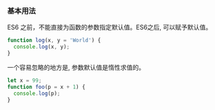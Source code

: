 ### 基本用法
ES6 之前，不能直接为函数的参数指定默认值。ES6之后, 可以赋予默认值。
```js
function log(x, y = 'World') {
  console.log(x, y);
}
```
一个容易忽略的地方是, 参数默认值是惰性求值的。
```js
let x = 99;
function foo(p = x + 1) {
  console.log(p);
}
```

